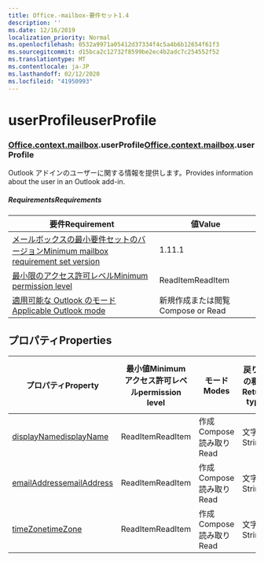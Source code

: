 ```yaml
---
title: Office.-mailbox-要件セット1.4
description: ''
ms.date: 12/16/2019
localization_priority: Normal
ms.openlocfilehash: 0532a9971a05412d37334f4c5a4b6b12654f61f3
ms.sourcegitcommit: d15bca2c12732f8599be2ec4b2adc7c254552f52
ms.translationtype: MT
ms.contentlocale: ja-JP
ms.lasthandoff: 02/12/2020
ms.locfileid: "41950993"
---
```

# <a name="userprofile"></a><span data-ttu-id="a91c2-102">userProfile</span><span class="sxs-lookup"><span data-stu-id="a91c2-102">userProfile</span></span>

### <a name="officeofficemdcontextofficecontextmdmailboxofficecontextmailboxmduserprofile"></a><span data-ttu-id="a91c2-103">[Office](office.md)[.context](office.context.md)[.mailbox](office.context.mailbox.md).userProfile</span><span class="sxs-lookup"><span data-stu-id="a91c2-103">[Office](office.md)[.context](office.context.md)[.mailbox](office.context.mailbox.md).userProfile</span></span>

<span data-ttu-id="a91c2-104">Outlook アドインのユーザーに関する情報を提供します。</span><span class="sxs-lookup"><span data-stu-id="a91c2-104">Provides information about the user in an Outlook add-in.</span></span>

##### <a name="requirements"></a><span data-ttu-id="a91c2-105">Requirements</span><span class="sxs-lookup"><span data-stu-id="a91c2-105">Requirements</span></span>

|<span data-ttu-id="a91c2-106">要件</span><span class="sxs-lookup"><span data-stu-id="a91c2-106">Requirement</span></span>| <span data-ttu-id="a91c2-107">値</span><span class="sxs-lookup"><span data-stu-id="a91c2-107">Value</span></span>|
|---|---|
|[<span data-ttu-id="a91c2-108">メールボックスの最小要件セットのバージョン</span><span class="sxs-lookup"><span data-stu-id="a91c2-108">Minimum mailbox requirement set version</span></span>](../../requirement-sets/outlook-api-requirement-sets.md)| <span data-ttu-id="a91c2-109">1.1</span><span class="sxs-lookup"><span data-stu-id="a91c2-109">1.1</span></span>|
|[<span data-ttu-id="a91c2-110">最小限のアクセス許可レベル</span><span class="sxs-lookup"><span data-stu-id="a91c2-110">Minimum permission level</span></span>](/outlook/add-ins/understanding-outlook-add-in-permissions)| <span data-ttu-id="a91c2-111">ReadItem</span><span class="sxs-lookup"><span data-stu-id="a91c2-111">ReadItem</span></span>|
|[<span data-ttu-id="a91c2-112">適用可能な Outlook のモード</span><span class="sxs-lookup"><span data-stu-id="a91c2-112">Applicable Outlook mode</span></span>](/outlook/add-ins/#extension-points)| <span data-ttu-id="a91c2-113">新規作成または閲覧</span><span class="sxs-lookup"><span data-stu-id="a91c2-113">Compose or Read</span></span>|

## <a name="properties"></a><span data-ttu-id="a91c2-114">プロパティ</span><span class="sxs-lookup"><span data-stu-id="a91c2-114">Properties</span></span>

| <span data-ttu-id="a91c2-115">プロパティ</span><span class="sxs-lookup"><span data-stu-id="a91c2-115">Property</span></span> | <span data-ttu-id="a91c2-116">最小値</span><span class="sxs-lookup"><span data-stu-id="a91c2-116">Minimum</span></span><br><span data-ttu-id="a91c2-117">アクセス許可レベル</span><span class="sxs-lookup"><span data-stu-id="a91c2-117">permission level</span></span> | <span data-ttu-id="a91c2-118">モード</span><span class="sxs-lookup"><span data-stu-id="a91c2-118">Modes</span></span> | <span data-ttu-id="a91c2-119">戻り値の種類</span><span class="sxs-lookup"><span data-stu-id="a91c2-119">Return type</span></span> | <span data-ttu-id="a91c2-120">最小値</span><span class="sxs-lookup"><span data-stu-id="a91c2-120">Minimum</span></span><br><span data-ttu-id="a91c2-121">要件セット</span><span class="sxs-lookup"><span data-stu-id="a91c2-121">requirement set</span></span> |
|---|---|---|---|:---:|
| [<span data-ttu-id="a91c2-122">displayName</span><span class="sxs-lookup"><span data-stu-id="a91c2-122">displayName</span></span>](/javascript/api/outlook/office.userprofile?view=outlook-js-1.5#displayname) | <span data-ttu-id="a91c2-123">ReadItem</span><span class="sxs-lookup"><span data-stu-id="a91c2-123">ReadItem</span></span> | <span data-ttu-id="a91c2-124">作成</span><span class="sxs-lookup"><span data-stu-id="a91c2-124">Compose</span></span><br><span data-ttu-id="a91c2-125">読み取り</span><span class="sxs-lookup"><span data-stu-id="a91c2-125">Read</span></span> | <span data-ttu-id="a91c2-126">文字列</span><span class="sxs-lookup"><span data-stu-id="a91c2-126">String</span></span> | [<span data-ttu-id="a91c2-127">1.1</span><span class="sxs-lookup"><span data-stu-id="a91c2-127">1.1</span></span>](../requirement-set-1.1/outlook-requirement-set-1.1.md) |
| [<span data-ttu-id="a91c2-128">emailAddress</span><span class="sxs-lookup"><span data-stu-id="a91c2-128">emailAddress</span></span>](/javascript/api/outlook/office.userprofile?view=outlook-js-1.5#emailaddress) | <span data-ttu-id="a91c2-129">ReadItem</span><span class="sxs-lookup"><span data-stu-id="a91c2-129">ReadItem</span></span> | <span data-ttu-id="a91c2-130">作成</span><span class="sxs-lookup"><span data-stu-id="a91c2-130">Compose</span></span><br><span data-ttu-id="a91c2-131">読み取り</span><span class="sxs-lookup"><span data-stu-id="a91c2-131">Read</span></span> | <span data-ttu-id="a91c2-132">文字列</span><span class="sxs-lookup"><span data-stu-id="a91c2-132">String</span></span> | [<span data-ttu-id="a91c2-133">1.1</span><span class="sxs-lookup"><span data-stu-id="a91c2-133">1.1</span></span>](../requirement-set-1.1/outlook-requirement-set-1.1.md) |
| [<span data-ttu-id="a91c2-134">timeZone</span><span class="sxs-lookup"><span data-stu-id="a91c2-134">timeZone</span></span>](/javascript/api/outlook/office.userprofile?view=outlook-js-1.5#timezone) | <span data-ttu-id="a91c2-135">ReadItem</span><span class="sxs-lookup"><span data-stu-id="a91c2-135">ReadItem</span></span> | <span data-ttu-id="a91c2-136">作成</span><span class="sxs-lookup"><span data-stu-id="a91c2-136">Compose</span></span><br><span data-ttu-id="a91c2-137">読み取り</span><span class="sxs-lookup"><span data-stu-id="a91c2-137">Read</span></span> | <span data-ttu-id="a91c2-138">文字列</span><span class="sxs-lookup"><span data-stu-id="a91c2-138">String</span></span> | [<span data-ttu-id="a91c2-139">1.1</span><span class="sxs-lookup"><span data-stu-id="a91c2-139">1.1</span></span>](../requirement-set-1.1/outlook-requirement-set-1.1.md) |
